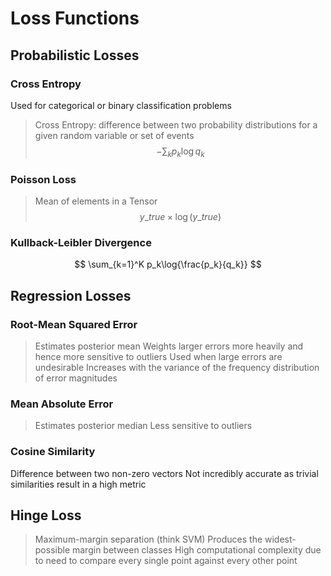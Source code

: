 # Loss Functions  
## Probabilistic Losses 
### Cross Entropy  
Used for categorical or binary classification problems
> Cross Entropy: difference between two probability distributions for a given random variable or set of events
$$
-\sum_k p_k\log{q_k}
$$

### Poisson Loss 
> Mean of elements in a Tensor 
$$
y\_true\times \log{(y\_true)}
$$

### Kullback-Leibler Divergence
$$
\sum_{k=1}^K p_k\log{\frac{p_k}{q_k}}
$$

## Regression Losses
### Root-Mean Squared Error  
> Estimates posterior mean
Weights larger errors more heavily and hence more sensitive to outliers
Used when large errors are undesirable
Increases with the variance of the frequency distribution of error magnitudes

### Mean Absolute Error
> Estimates posterior median
Less sensitive to outliers 


### Cosine Similarity 
Difference between two non-zero vectors
Not incredibly accurate as trivial similarities result in a high metric

## Hinge Loss
> Maximum-margin separation (think SVM)
Produces the widest-possible margin between classes 
High computational complexity due to need to compare every single point against every other point  